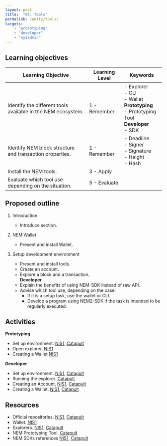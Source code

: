 ```yaml
---
layout: post
title:  "04. Tools"
permalink: /units/tools/
targets: 
    - "prototyping"
    - "developer"
    - "sysadmin"
---
```


## Learning objectives

| Learning Objective | Learning Level | Keywords |
| --- | --- | --- |
| Identify the different tools available in the NEM ecosystem. | 1 - Remember | - Explorer <br> - CLI <br> - Wallet <br> **Prototyping** <br> - Prototyping Tool <br> **Developer** <br> - SDK |
| Identify NEM block structure and transaction properties. | 1 - Remember | - Deadline <br> - Signer <br> - Signature <br> - Height <br> - Hash  |
| Install the NEM tools. | 3 - Apply | |
| Evaluate which tool use depending on the situation. | 5 - Evaluate | | 


## Proposed outline

1. Introduction
    * Introduce section.
2. NEM Wallet
    * Present and install Wallet.

3. Setup development environment
    * Present and install tools.
    * Create an account.
    * Explore a block and a transaction.
    <br>**Developer**
    * Explain the benefits of using NEM-SDK instead of raw API.
    * Advise which tool use, depending on the case: 
        - If it is a setup task, use the wallet or CLI. 
        - Develop a program using NEM2-SDK if the task is intended to be regularly executed.

## Activities

**Prototyping**    

* Set up environment. [NIS1](http://docs.nem.io/en/nanowallet/download-and-open), [Catapult](https://nemtech.github.io/prototyping-tool/overview.html)
* Open explorer. [NIS1](http://docs.nem.io/en/blockexplorers)
* Creating a Wallet [NIS1](http://docs.nem.io/en/nanowallet/creating-a-wallet)

**Developer**                                                                                                                                   
* Set up environment. [NIS1](http://docs.nem.io/en/nem-sdk/nem-sdk-install), [Catapult](https://nemtech.github.io/getting-started/setup-workstation.html)
* Running the explorer. [Catapult](https://github.com/tech-bureau/catapult-service-bootstrap\#starting-with-test-block-explorer)
* Creating an Account. [NIS1](https://nemproject.github.io/nem-library-docs/documentation/wallet/), [Catapult](https://nemtech.github.io/guides/account/creating-and-opening-an-account.html)
* Creating a Wallet. [NIS1](https://nemproject.github.io/nem-library-docs/documentation/wallet/), [Catapult](https://nemtech.github.io/guides/account/creating-and-opening-an-account.html)

## Resources

* Official repositories. [NIS1](https://github.com/NEMproject), [Catapult](https://github.com/nemtech)                      
* Wallet. [NIS1](https://nem.io/downloads/) 
* Explorers. [NIS1](http://docs.nem.io/en/blockexplorers), [Catapult](https://github.com/tech-bureau/catapult-service-bootstrap)
* NEM Prototyping Tool. [Catapult](https://nemtech.github.io/prototyping-tool/overview.html)         
* NEM SDKs references [NIS1](https://nem.io/developers/), [Catapult](https://nemtech.github.io/sdk/languages.html)